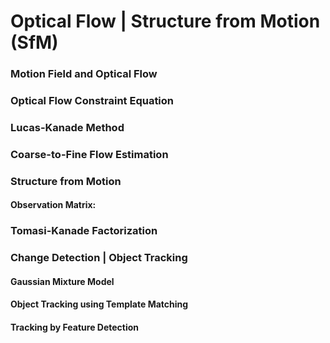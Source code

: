 # Optical Flow | Structure from Motion (SfM)



### Motion Field and Optical Flow


### Optical Flow Constraint Equation


### Lucas-Kanade Method


### Coarse-to-Fine Flow Estimation


### Structure from Motion

#### Observation Matrix:


### Tomasi-Kanade Factorization


### Change Detection | Object Tracking


#### Gaussian Mixture Model

#### Object Tracking using Template Matching

#### Tracking by Feature Detection